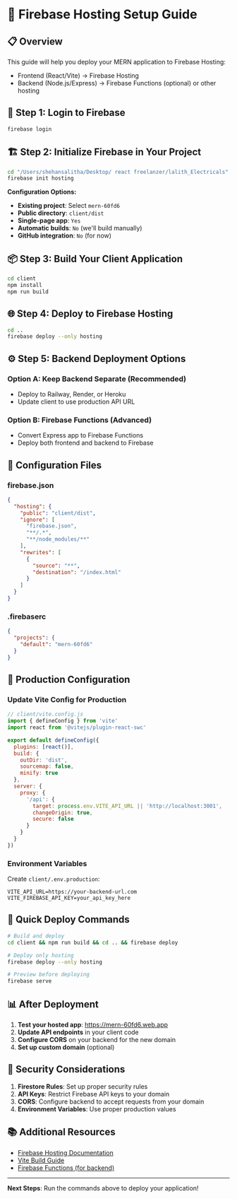 # 🚀 Firebase Hosting Setup Guide

## 📋 Overview
This guide will help you deploy your MERN application to Firebase Hosting:
- Frontend (React/Vite) → Firebase Hosting
- Backend (Node.js/Express) → Firebase Functions (optional) or other hosting

## 🔧 Step 1: Login to Firebase

```bash
firebase login
```

## 🏗️ Step 2: Initialize Firebase in Your Project

```bash
cd "/Users/shehansalitha/Desktop/ react freelanzer/lalith_Electricals"
firebase init hosting
```

**Configuration Options:**
- **Existing project**: Select `mern-60fd6`
- **Public directory**: `client/dist`
- **Single-page app**: `Yes`
- **Automatic builds**: `No` (we'll build manually)
- **GitHub integration**: `No` (for now)

## 📦 Step 3: Build Your Client Application

```bash
cd client
npm install
npm run build
```

## 🌐 Step 4: Deploy to Firebase Hosting

```bash
cd ..
firebase deploy --only hosting
```

## ⚙️ Step 5: Backend Deployment Options

### Option A: Keep Backend Separate (Recommended)
- Deploy to Railway, Render, or Heroku
- Update client to use production API URL

### Option B: Firebase Functions (Advanced)
- Convert Express app to Firebase Functions
- Deploy both frontend and backend to Firebase

## 📝 Configuration Files

### firebase.json
```json
{
  "hosting": {
    "public": "client/dist",
    "ignore": [
      "firebase.json",
      "**/.*",
      "**/node_modules/**"
    ],
    "rewrites": [
      {
        "source": "**",
        "destination": "/index.html"
      }
    ]
  }
}
```

### .firebaserc
```json
{
  "projects": {
    "default": "mern-60fd6"
  }
}
```

## 🔄 Production Configuration

### Update Vite Config for Production
```javascript
// client/vite.config.js
import { defineConfig } from 'vite'
import react from '@vitejs/plugin-react-swc'

export default defineConfig({
  plugins: [react()],
  build: {
    outDir: 'dist',
    sourcemap: false,
    minify: true
  },
  server: {
    proxy: {
      '/api': {
        target: process.env.VITE_API_URL || 'http://localhost:3001',
        changeOrigin: true,
        secure: false
      }
    }
  }
})
```

### Environment Variables
Create `client/.env.production`:
```
VITE_API_URL=https://your-backend-url.com
VITE_FIREBASE_API_KEY=your_api_key_here
```

## 🚀 Quick Deploy Commands

```bash
# Build and deploy
cd client && npm run build && cd .. && firebase deploy

# Deploy only hosting
firebase deploy --only hosting

# Preview before deploying
firebase serve
```

## 📊 After Deployment

1. **Test your hosted app**: https://mern-60fd6.web.app
2. **Update API endpoints** in your client code
3. **Configure CORS** on your backend for the new domain
4. **Set up custom domain** (optional)

## 🔐 Security Considerations

1. **Firestore Rules**: Set up proper security rules
2. **API Keys**: Restrict Firebase API keys to your domain
3. **CORS**: Configure backend to accept requests from your domain
4. **Environment Variables**: Use proper production values

## 📚 Additional Resources

- [Firebase Hosting Documentation](https://firebase.google.com/docs/hosting)
- [Vite Build Guide](https://vitejs.dev/guide/build.html)
- [Firebase Functions (for backend)](https://firebase.google.com/docs/functions)

---

**Next Steps**: Run the commands above to deploy your application!
